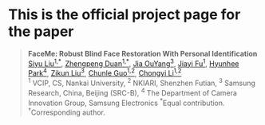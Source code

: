 # This is the official project page for the paper

>**FaceMe: Robust Blind Face Restoration With Personal Identification**<br>  [Siyu Liu<sup>1,*</sup>](), [Zhengpeng Duan<sup>1,*</sup>](), [Jia OuYang<sup>3</sup>](), [Jiayi Fu<sup>1</sup>](), [Hyunhee Park<sup>4</sup>](), [Zikun Liu<sup>3</sup>](), [Chunle Guo<sup>1,2</sup>](), [Chongyi Li<sup>1,2</sup>]() <br>
> <sup>1</sup> VCIP, CS, Nankai University, <sup>2</sup> NKIARI, Shenzhen Futian, <sup>3</sup> Samsung Research, China, Beijing (SRC-B), <sup>4</sup> The Department of Camera Innovation Group, Samsung Electronics
> <sup>*</sup>Equal contribution. <sup>&dagger;</sup>Corresponding author.
